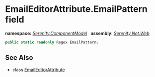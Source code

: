 # EmailEditorAttribute.EmailPattern field
**namespace:** *[Serenity.ComponentModel](../../README.md#serenity.componentmodel-namespace)*   **assembly**: *[Serenity.Net.Web](../../README.md)*

```csharp
public static readonly Regex EmailPattern;
```

## See Also

* class [EmailEditorAttribute](../EmailEditorAttribute.md)